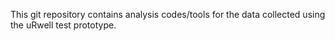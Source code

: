 This git repository contains analysis codes/tools for the data collected using the uRwell test prototype.
 
[comment]: <> ( ## Clone the package )

[comment]: <> (Package has a dependency on hipo library, which is a submodule. )
[comment]: <> (Use the command: )
[comment]: <> ( )
[comment]: <> (``` )
[comment]: <> (git clone --recurse-submodules git@github.com:rafopar/uRWellTestProto.git )
[comment]: <> (``` )
[comment]: <> ( )
[comment]: <> (to clone the distribution. )
